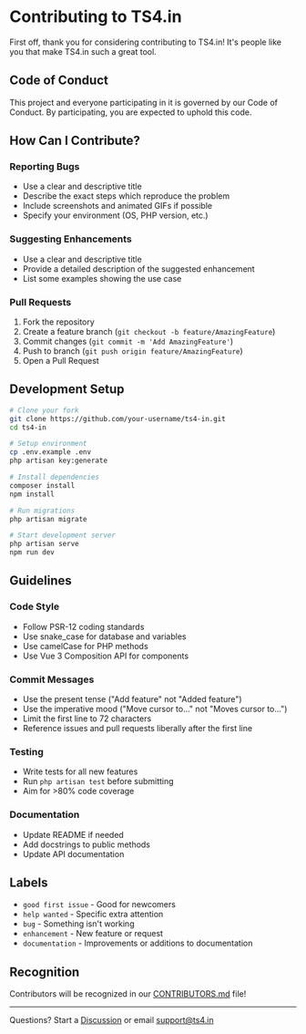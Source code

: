 # Contributing to TS4.in

First off, thank you for considering contributing to TS4.in! It's people like you that make TS4.in such a great tool.

## Code of Conduct

This project and everyone participating in it is governed by our Code of Conduct. By participating, you are expected to uphold this code.

## How Can I Contribute?

### Reporting Bugs
- Use a clear and descriptive title
- Describe the exact steps which reproduce the problem
- Include screenshots and animated GIFs if possible
- Specify your environment (OS, PHP version, etc.)

### Suggesting Enhancements
- Use a clear and descriptive title
- Provide a detailed description of the suggested enhancement
- List some examples showing the use case

### Pull Requests
1. Fork the repository
2. Create a feature branch (`git checkout -b feature/AmazingFeature`)
3. Commit changes (`git commit -m 'Add AmazingFeature'`)
4. Push to branch (`git push origin feature/AmazingFeature`)
5. Open a Pull Request

## Development Setup

```bash
# Clone your fork
git clone https://github.com/your-username/ts4-in.git
cd ts4-in

# Setup environment
cp .env.example .env
php artisan key:generate

# Install dependencies
composer install
npm install

# Run migrations
php artisan migrate

# Start development server
php artisan serve
npm run dev
```

## Guidelines

### Code Style
- Follow PSR-12 coding standards
- Use snake_case for database and variables
- Use camelCase for PHP methods
- Use Vue 3 Composition API for components

### Commit Messages
- Use the present tense ("Add feature" not "Added feature")
- Use the imperative mood ("Move cursor to..." not "Moves cursor to...")
- Limit the first line to 72 characters
- Reference issues and pull requests liberally after the first line

### Testing
- Write tests for all new features
- Run `php artisan test` before submitting
- Aim for >80% code coverage

### Documentation
- Update README if needed
- Add docstrings to public methods
- Update API documentation

## Labels

- `good first issue` - Good for newcomers
- `help wanted` - Specific extra attention
- `bug` - Something isn't working
- `enhancement` - New feature or request
- `documentation` - Improvements or additions to documentation

## Recognition

Contributors will be recognized in our [CONTRIBUTORS.md](CONTRIBUTORS.md) file!

---

Questions? Start a [Discussion](../../discussions) or email support@ts4.in
